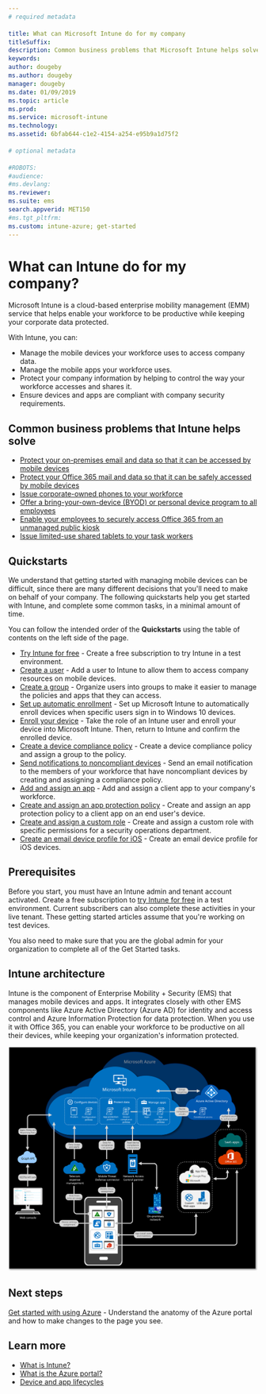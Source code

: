 ```yaml
---
# required metadata

title: What can Microsoft Intune do for my company
titleSuffix: 
description: Common business problems that Microsoft Intune helps solve.
keywords:
author: dougeby
ms.author: dougeby
manager: dougeby
ms.date: 01/09/2019
ms.topic: article
ms.prod:
ms.service: microsoft-intune
ms.technology:
ms.assetid: 6bfab644-c1e2-4154-a254-e95b9a1d75f2

# optional metadata

#ROBOTS:
#audience:
#ms.devlang:
ms.reviewer:
ms.suite: ems
search.appverid: MET150
#ms.tgt_pltfrm:
ms.custom: intune-azure; get-started
---
```


# What can Intune do for my company?
Microsoft Intune is a cloud-based enterprise mobility management (EMM) service that helps enable your workforce to be productive while keeping your corporate data protected.

With Intune, you can:

- Manage the mobile devices your workforce uses to access company data.
- Manage the mobile apps your workforce uses.
- Protect your company information by helping to control the way your workforce accesses and shares it.
- Ensure devices and apps are compliant with company security requirements.

## Common business problems that Intune helps solve

* [Protect your on-premises email and data so that it can be accessed by mobile devices](common-scenarios.md#protecting-your-on-premises-email-and-data-so-it-can-be-safely-accessed-by-mobile-devices)
* [Protect your Office 365 mail and data so that it can be safely accessed by mobile devices](common-scenarios.md#protecting-your-office-365-email-and-data-so-it-can-be-safely-accessed-by-mobile-devices)
* [Issue corporate-owned phones to your workforce](common-scenarios.md#issue-corporate-owned-phones-to-your-employees)
* [Offer a bring-your-own-device (BYOD) or personal device program to all employees](common-scenarios.md#offer-a-bring-your-own-device-program-to-all-employees)
* [Enable your employees to securely access Office 365 from an unmanaged public kiosk](common-scenarios.md#enable-your-employees-to-securely-access-office-365-from-an-unmanaged-public-kiosk)
* [Issue limited-use shared tablets to your task workers](common-scenarios.md#issue-limited-use-shared-tablets-to-your-employees)

## Quickstarts

We understand that getting started with managing mobile devices can be difficult, since there are many different decisions that you'll need to make on behalf of your company. The following quickstarts help you get started with Intune, and complete some common tasks, in a minimal amount of time.

You can follow the intended order of the **Quickstarts** using the table of contents on the left side of the page.

- [Try Intune for free](free-trial-sign-up.md) - Create a free subscription to try Intune in a test environment.    
- [Create a user](quickstart-create-user.md) - Add a user to Intune to allow them to access company resources on mobile devices.
- [Create a group](quickstart-create-group.md) - Organize users into groups to make it easier to manage the policies and apps that they can access.
- [Set up automatic enrollment](quickstart-setup-auto-enrollment.md) - Set up Microsoft Intune to automatically enroll devices when specific users sign in to Windows 10 devices.
- [Enroll your device](quickstart-enroll-windows-device.md) - Take the role of an Intune user and enroll your device into Microsoft Intune. Then, return to Intune and confirm the enrolled device.
- [Create a device compliance policy](quickstart-set-password-length-android.md) - Create a device compliance policy and assign a group to the policy.
- [Send notifications to noncompliant devices](quickstart-send-notification.md) - Send an email notification to the members of your workforce that have noncompliant devices by creating and assigning a compliance policy.
- [Add and assign an app](quickstart-add-assign-app.md) - Add and assign a client app to your company's workforce.
- [Create and assign an app protection policy](quickstart-create-assign-app-policy.md) - Create and assign an app protection policy to a client app on an end user's device.
- [Create and assign a custom role](quickstart-create-custom-role.md) - Create and assign a custom role with specific permissions for a security operations department. 
- [Create an email device profile for iOS](quickstart-email-profile.md) - Create an email device profile for iOS devices.

## Prerequisites

Before you start, you must have an Intune admin and tenant account activated. Create a free subscription to [try Intune for free](free-trial-sign-up.md) in a test environment. Current subscribers can also complete these activities in your live tenant. These getting started articles assume that you're working on test devices.

You also need to make sure that you are the global admin for your organization to complete all of the Get Started tasks.

## Intune architecture

Intune is the component of Enterprise Mobility + Security (EMS) that manages mobile devices and apps. It integrates closely with other EMS components like Azure Active Directory (Azure AD) for identity and access control and Azure Information Protection for data protection. When you use it with Office 365, you can enable your workforce to be productive on all their devices, while keeping your organization's information protected.

![High-level architectural diagram for Microsoft Intune](/intune/media/intunearchitecture.svg)

## Next steps

[Get started with using Azure](get-started-azure.md) - Understand the anatomy of the Azure portal and how to make changes to the page you see.

## Learn more

* [What is Intune?](introduction-intune.md)
* [What is the Azure portal?](what-is-intune.md)
* [Device and app lifecycles](introduction-device-app-lifecycles.md)